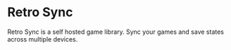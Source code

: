 # Retro Sync

Retro Sync is a self hosted game library. Sync your games and save states across multiple devices.
